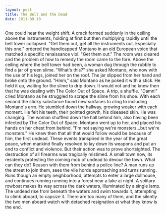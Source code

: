 ```yaml
---
layout: post
title: The Bell and the Dead
date: 2011-09-10
---
```

One could hear the weight shift. A crack formed suddenly in the ceiling
      above the instruments, holding at first but then multiplying rapidly until the bell tower
      collapsed.    "Get them out, get all the instruments out. Especially this
      one," ordered the handicapped Montano in an old European voice that matched a specific
      renaissance viol. "Get them out."    The room was cleared and the problem
      of how to remedy the room came to the fore. Above the ceiling where the bell tower had been, a
      woman dug through the rubble to find a jar of green slime.    "What's
      this?" she asked Montano, who now with the use of his legs, joined her on the roof. The jar
      slipped from her hand and broke onto the ground.    "Hmm," said Montano as
      he poked it with a stick. He held it up, waiting for the slime to drip down. It would not and
      he knew then that he was dealing with The Color Out of Space.    A trip, a
      shuffle. "Damn!" cried Montano as he struggled to scrape the slime from his shoe. With each
      second the sticky substance found new surfaces to cling to including Montano's arm.    He stumbled down the hallway, growing weaker with each moment. He felt his
      teeth, their pointed growth, his diseased skin. He was changing. The woman shuffled down the
      hall behind him, also having been infected by The Color Out of Space. Montano went up to her,
      and placed his hands on her chest from behind. "I'm not saying we're monsters...but we're
      monsters." He knew then that all that would follow would be because of him, the first
      undead.    These events transpired in the year of the great peace, when
      mankind finally resolved to lay down its weapons and put an end to conflict and violence. But
      their action was to prove shortsighted. The destruction of all firearms was tragically
      mistimed. A small town now, its residents protesting the coming mob of undead to devour the
      town. What can they do? Reason with them from behind a police line? A man runs up the street
      to join them, sees the vile horde approaching and turns running. Runs though an empty
      neighborhood, attempts to enter a large dollhouse, and continues running running into a forest
      near a    lake at night. A solitary rowboat makes its way across the dark
      waters, illuminated by a single lamp. The undead rise from beneath the waters and swim towards
      it, attempting to climb aboard, to capsize it. There are too many of them, and the silently
      the two men aboard watch with detached resignation at what they know is the end.